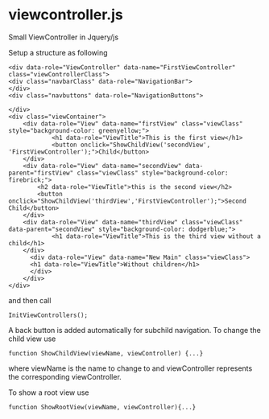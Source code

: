 # viewcontroller.js
Small ViewController in Jquery/js


Setup a structure as following
```
<div data-role="ViewController" data-name="FirstViewController" class="viewControllerClass">
<div class="navbarClass" data-role="NavigationBar">
</div>
<div class="navbuttons" data-role="NavigationButtons">

</div>
<div class="viewContainer">
    <div data-role="View" data-name="firstView" class="viewClass" style="background-color: greenyellow;">
            <h1 data-role="ViewTitle">This is the first view</h1>
            <button onclick="ShowChildView('secondView', 'FirstViewController');">Child</button>
    </div>
    <div data-role="View" data-name="secondView" data-parent="firstView" class="viewClass" style="background-color: firebrick;">
        <h2 data-role="ViewTitle">this is the second view</h2>
        <button onclick="ShowChildView('thirdView','FirstViewController');">Second Child</button>
    </div>
    <div data-role="View" data-name="thirdView" class="viewClass" data-parent="secondView" style="background-color: dodgerblue;">
            <h1 data-role="ViewTitle">This is the third view without a child</h1>
    </div>
      <div data-role="View" data-name="New Main" class="viewClass">
      <h1 data-role="ViewTitle">Without children</h1>
      </div>
    </div>
</div>
```

and then call
```
InitViewControllers();
```

A back button is added automatically for subchild navigation. To change the child view use 
```
function ShowChildView(viewName, viewController) {...}
```

where viewName is the name to change to and viewController represents the corresponding viewController.

To show a root view use 
```
function ShowRootView(viewName, viewController){...}
```
